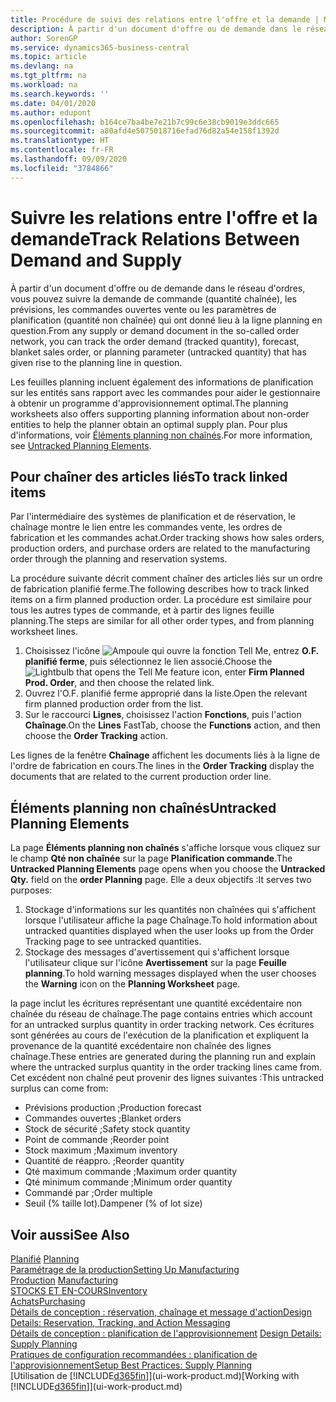 ```yaml
---
title: Procédure de suivi des relations entre l'offre et la demande | Microsoft Docs
description: À partir d'un document d'offre ou de demande dans le réseau d'ordres, vous pouvez suivre la demande de commande (quantité chaînée), les prévisions, les commandes ouvertes vente ou les paramètres de planification (quantité non chaînée) qui ont donné lieu à la ligne planning en question.
author: SorenGP
ms.service: dynamics365-business-central
ms.topic: article
ms.devlang: na
ms.tgt_pltfrm: na
ms.workload: na
ms.search.keywords: ''
ms.date: 04/01/2020
ms.author: edupont
ms.openlocfilehash: b164ce7ba4be7e21b7c99c6e38cb9019e3ddc665
ms.sourcegitcommit: a80afd4e5075018716efad76d82a54e158f1392d
ms.translationtype: HT
ms.contentlocale: fr-FR
ms.lasthandoff: 09/09/2020
ms.locfileid: "3784866"
---
```

# <a name="track-relations-between-demand-and-supply"></a><span data-ttu-id="75962-103">Suivre les relations entre l'offre et la demande</span><span class="sxs-lookup"><span data-stu-id="75962-103">Track Relations Between Demand and Supply</span></span>
<span data-ttu-id="75962-104">À partir d'un document d'offre ou de demande dans le réseau d'ordres, vous pouvez suivre la demande de commande (quantité chaînée), les prévisions, les commandes ouvertes vente ou les paramètres de planification (quantité non chaînée) qui ont donné lieu à la ligne planning en question.</span><span class="sxs-lookup"><span data-stu-id="75962-104">From any supply or demand document in the so-called order network, you can track the order demand (tracked quantity), forecast, blanket sales order, or planning parameter (untracked quantity) that has given rise to the planning line in question.</span></span>

<span data-ttu-id="75962-105">Les feuilles planning incluent également des informations de planification sur les entités sans rapport avec les commandes pour aider le gestionnaire à obtenir un programme d'approvisionnement optimal.</span><span class="sxs-lookup"><span data-stu-id="75962-105">The planning worksheets also offers supporting planning information about non-order entities to help the planner obtain an optimal supply plan.</span></span> <span data-ttu-id="75962-106">Pour plus d'informations, voir [Éléments planning non chaînés](production-how-track-demand-supply.md#untracked-planning-elements).</span><span class="sxs-lookup"><span data-stu-id="75962-106">For more information, see [Untracked Planning Elements](production-how-track-demand-supply.md#untracked-planning-elements).</span></span>

## <a name="to-track-linked-items"></a><span data-ttu-id="75962-107">Pour chaîner des articles liés</span><span class="sxs-lookup"><span data-stu-id="75962-107">To track linked items</span></span>
<span data-ttu-id="75962-108">Par l'intermédiaire des systèmes de planification et de réservation, le chaînage montre le lien entre les commandes vente, les ordres de fabrication et les commandes achat.</span><span class="sxs-lookup"><span data-stu-id="75962-108">Order tracking shows how sales orders, production orders, and purchase orders are related to the manufacturing order through the planning and reservation systems.</span></span>

<span data-ttu-id="75962-109">La procédure suivante décrit comment chaîner des articles liés sur un ordre de fabrication planifié ferme.</span><span class="sxs-lookup"><span data-stu-id="75962-109">The following describes how to track linked items on a firm planned production order.</span></span> <span data-ttu-id="75962-110">La procédure est similaire pour tous les autres types de commande, et à partir des lignes feuille planning.</span><span class="sxs-lookup"><span data-stu-id="75962-110">The steps are similar for all other order types, and from planning worksheet lines.</span></span>

1. <span data-ttu-id="75962-111">Choisissez l'icône ![Ampoule qui ouvre la fonction Tell Me](media/ui-search/search_small.png "Dites-moi ce que vous voulez faire"), entrez **O.F. planifié ferme**, puis sélectionnez le lien associé.</span><span class="sxs-lookup"><span data-stu-id="75962-111">Choose the ![Lightbulb that opens the Tell Me feature](media/ui-search/search_small.png "Tell me what you want to do") icon, enter **Firm Planned Prod. Order**, and then choose the related link.</span></span>
2. <span data-ttu-id="75962-112">Ouvrez l'O.F. planifié ferme approprié dans la liste.</span><span class="sxs-lookup"><span data-stu-id="75962-112">Open the relevant firm planned production order from the list.</span></span>
3. <span data-ttu-id="75962-113">Sur le raccourci **Lignes**, choisissez l'action **Fonctions**, puis l'action **Chaînage**.</span><span class="sxs-lookup"><span data-stu-id="75962-113">On the **Lines** FastTab, choose the **Functions** action, and then choose the **Order Tracking** action.</span></span>

<span data-ttu-id="75962-114">Les lignes de la fenêtre **Chaînage** affichent les documents liés à la ligne de l'ordre de fabrication en cours.</span><span class="sxs-lookup"><span data-stu-id="75962-114">The lines in the **Order Tracking** display the documents that are related to the current production order line.</span></span>

## <a name="untracked-planning-elements"></a><span data-ttu-id="75962-115">Éléments planning non chaînés</span><span class="sxs-lookup"><span data-stu-id="75962-115">Untracked Planning Elements</span></span>
<span data-ttu-id="75962-116">La page **Éléments planning non chaînés** s'affiche lorsque vous cliquez sur le champ **Qté non chaînée** sur la page **Planification commande**.</span><span class="sxs-lookup"><span data-stu-id="75962-116">The **Untracked Planning Elements** page opens when you choose the **Untracked Qty.** field on the **order Planning** page.</span></span> <span data-ttu-id="75962-117">Elle a deux objectifs :</span><span class="sxs-lookup"><span data-stu-id="75962-117">It serves two purposes:</span></span>

1. <span data-ttu-id="75962-118">Stockage d'informations sur les quantités non chaînées qui s'affichent lorsque l'utilisateur affiche la page Chaînage.</span><span class="sxs-lookup"><span data-stu-id="75962-118">To hold information about untracked quantities displayed when the user looks up from the Order Tracking page to see untracked quantities.</span></span>
2. <span data-ttu-id="75962-119">Stockage des messages d'avertissement qui s'affichent lorsque l'utilisateur clique sur l'icône **Avertissement** sur la page **Feuille planning**.</span><span class="sxs-lookup"><span data-stu-id="75962-119">To hold warning messages displayed when the user chooses the **Warning** icon on the **Planning Worksheet** page.</span></span>

<span data-ttu-id="75962-120">la page inclut les écritures représentant une quantité excédentaire non chaînée du réseau de chaînage.</span><span class="sxs-lookup"><span data-stu-id="75962-120">The page contains entries which account for an untracked surplus quantity in order tracking network.</span></span> <span data-ttu-id="75962-121">Ces écritures sont générées au cours de l'exécution de la planification et expliquent la provenance de la quantité excédentaire non chaînée des lignes chaînage.</span><span class="sxs-lookup"><span data-stu-id="75962-121">These entries are generated during the planning run and explain where the untracked surplus quantity in the order tracking lines came from.</span></span> <span data-ttu-id="75962-122">Cet excédent non chaîné peut provenir des lignes suivantes :</span><span class="sxs-lookup"><span data-stu-id="75962-122">This untracked surplus can come from:</span></span>

- <span data-ttu-id="75962-123">Prévisions production ;</span><span class="sxs-lookup"><span data-stu-id="75962-123">Production forecast</span></span>
- <span data-ttu-id="75962-124">Commandes ouvertes ;</span><span class="sxs-lookup"><span data-stu-id="75962-124">Blanket orders</span></span>
- <span data-ttu-id="75962-125">Stock de sécurité ;</span><span class="sxs-lookup"><span data-stu-id="75962-125">Safety stock quantity</span></span>
- <span data-ttu-id="75962-126">Point de commande ;</span><span class="sxs-lookup"><span data-stu-id="75962-126">Reorder point</span></span>
- <span data-ttu-id="75962-127">Stock maximum ;</span><span class="sxs-lookup"><span data-stu-id="75962-127">Maximum inventory</span></span>
- <span data-ttu-id="75962-128">Quantité de réappro. ;</span><span class="sxs-lookup"><span data-stu-id="75962-128">Reorder quantity</span></span>
- <span data-ttu-id="75962-129">Qté maximum commande ;</span><span class="sxs-lookup"><span data-stu-id="75962-129">Maximum order quantity</span></span>
- <span data-ttu-id="75962-130">Qté minimum commande ;</span><span class="sxs-lookup"><span data-stu-id="75962-130">Minimum order quantity</span></span>
- <span data-ttu-id="75962-131">Commandé par ;</span><span class="sxs-lookup"><span data-stu-id="75962-131">Order multiple</span></span>
- <span data-ttu-id="75962-132">Seuil (% taille lot).</span><span class="sxs-lookup"><span data-stu-id="75962-132">Dampener (% of lot size)</span></span>

## <a name="see-also"></a><span data-ttu-id="75962-133">Voir aussi</span><span class="sxs-lookup"><span data-stu-id="75962-133">See Also</span></span>  
<span data-ttu-id="75962-134">[Planifié](production-planning.md) </span><span class="sxs-lookup"><span data-stu-id="75962-134">[Planning](production-planning.md) </span></span>  
[<span data-ttu-id="75962-135">Paramétrage de la production</span><span class="sxs-lookup"><span data-stu-id="75962-135">Setting Up Manufacturing</span></span>](production-configure-production-processes.md)  
<span data-ttu-id="75962-136">[Production](production-manage-manufacturing.md)  </span><span class="sxs-lookup"><span data-stu-id="75962-136">[Manufacturing](production-manage-manufacturing.md)  </span></span>  
[<span data-ttu-id="75962-137">STOCKS ET EN-COURS</span><span class="sxs-lookup"><span data-stu-id="75962-137">Inventory</span></span>](inventory-manage-inventory.md)  
[<span data-ttu-id="75962-138">Achats</span><span class="sxs-lookup"><span data-stu-id="75962-138">Purchasing</span></span>](purchasing-manage-purchasing.md)  
[<span data-ttu-id="75962-139">Détails de conception : réservation, chaînage et message d'action</span><span class="sxs-lookup"><span data-stu-id="75962-139">Design Details: Reservation, Tracking, and Action Messaging</span></span>](design-details-reservation-order-tracking-and-action-messaging.md)  
<span data-ttu-id="75962-140">[Détails de conception : planification de l'approvisionnement](design-details-supply-planning.md) </span><span class="sxs-lookup"><span data-stu-id="75962-140">[Design Details: Supply Planning](design-details-supply-planning.md) </span></span>  
[<span data-ttu-id="75962-141">Pratiques de configuration recommandées : planification de l'approvisionnement</span><span class="sxs-lookup"><span data-stu-id="75962-141">Setup Best Practices: Supply Planning</span></span>](setup-best-practices-supply-planning.md)  
<span data-ttu-id="75962-142">[Utilisation de [!INCLUDE[d365fin](includes/d365fin_md.md)]](ui-work-product.md)</span><span class="sxs-lookup"><span data-stu-id="75962-142">[Working with [!INCLUDE[d365fin](includes/d365fin_md.md)]](ui-work-product.md)</span></span>
